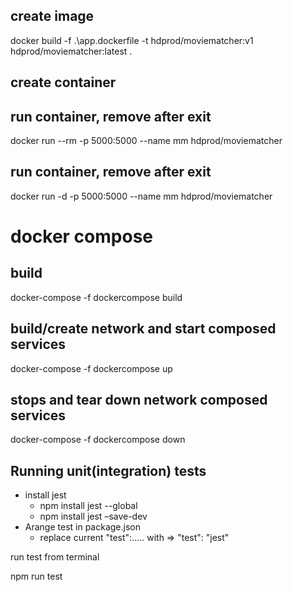 ## create image

docker build -f .\app.dockerfile -t hdprod/moviematcher:v1 hdprod/moviematcher:latest .

## create container

## run container, remove after exit
docker run --rm -p 5000:5000 --name mm hdprod/moviematcher 

## run container, remove after exit
docker run -d -p 5000:5000 --name mm hdprod/moviematcher 


# docker compose

## build 
docker-compose -f dockercompose build

## build/create network and start composed services
docker-compose -f dockercompose up

## stops and tear down network composed services
docker-compose -f dockercompose down


## Running unit(integration) tests

- install jest
  - npm install jest --global
  - npm install jest –save-dev
- Arange test in package.json
  - replace current "test":..... with => "test": "jest"

run test from terminal

npm run test

